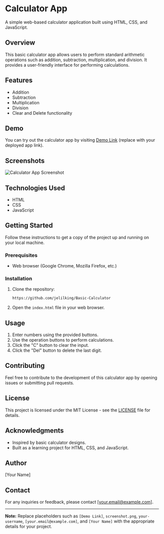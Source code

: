# Calculator App

A simple web-based calculator application built using HTML, CSS, and JavaScript.

## Overview

This basic calculator app allows users to perform standard arithmetic operations such as addition, subtraction, multiplication, and division. It provides a user-friendly interface for performing calculations.

## Features

- Addition
- Subtraction
- Multiplication
- Division
- Clear and Delete functionality

## Demo

You can try out the calculator app by visiting [Demo Link](#) (replace with your deployed app link).

## Screenshots

![Calculator App Screenshot](screenshot.png)

## Technologies Used

- HTML
- CSS
- JavaScript

## Getting Started

Follow these instructions to get a copy of the project up and running on your local machine.

### Prerequisites

- Web browser (Google Chrome, Mozilla Firefox, etc.)

### Installation

1. Clone the repository:

   ```bash
   https://github.com/jelilking/Basic-Calculator
   ```

2. Open the `index.html` file in your web browser.

## Usage

1. Enter numbers using the provided buttons.
2. Use the operation buttons to perform calculations.
3. Click the "C" button to clear the input.
4. Click the "Del" button to delete the last digit.

## Contributing

Feel free to contribute to the development of this calculator app by opening issues or submitting pull requests.

## License

This project is licensed under the MIT License - see the [LICENSE](LICENSE) file for details.

## Acknowledgments

- Inspired by basic calculator designs.
- Built as a learning project for HTML, CSS, and JavaScript.

## Author

[Your Name]

## Contact

For any inquiries or feedback, please contact [your.email@example.com].

---

**Note:** Replace placeholders such as `[Demo Link]`, `screenshot.png`, `your-username`, `[your.email@example.com]`, and `[Your Name]` with the appropriate details for your project.
